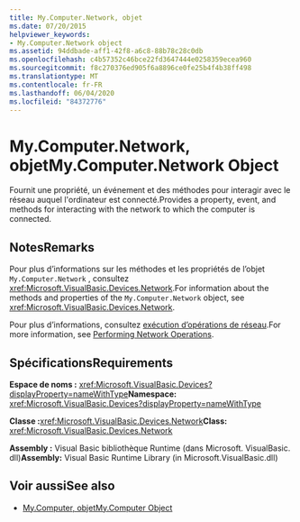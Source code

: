 ```yaml
---
title: My.Computer.Network, objet
ms.date: 07/20/2015
helpviewer_keywords:
- My.Computer.Network object
ms.assetid: 94ddbade-aff1-42f8-a6c8-88b78c28c0db
ms.openlocfilehash: c4b57352c46bce22fd3647444e0258359ecea960
ms.sourcegitcommit: f8c270376ed905f6a8896ce0fe25b4f4b38ff498
ms.translationtype: MT
ms.contentlocale: fr-FR
ms.lasthandoff: 06/04/2020
ms.locfileid: "84372776"
---
```

# <a name="mycomputernetwork-object"></a><span data-ttu-id="588ee-102">My.Computer.Network, objet</span><span class="sxs-lookup"><span data-stu-id="588ee-102">My.Computer.Network Object</span></span>
<span data-ttu-id="588ee-103">Fournit une propriété, un événement et des méthodes pour interagir avec le réseau auquel l'ordinateur est connecté.</span><span class="sxs-lookup"><span data-stu-id="588ee-103">Provides a property, event, and methods for interacting with the network to which the computer is connected.</span></span>  
  
## <a name="remarks"></a><span data-ttu-id="588ee-104">Notes</span><span class="sxs-lookup"><span data-stu-id="588ee-104">Remarks</span></span>  
 <span data-ttu-id="588ee-105">Pour plus d’informations sur les méthodes et les propriétés de l’objet `My.Computer.Network` , consultez <xref:Microsoft.VisualBasic.Devices.Network>.</span><span class="sxs-lookup"><span data-stu-id="588ee-105">For information about the methods and properties of the `My.Computer.Network` object, see <xref:Microsoft.VisualBasic.Devices.Network>.</span></span>  
  
 <span data-ttu-id="588ee-106">Pour plus d’informations, consultez [exécution d’opérations de réseau](../../developing-apps/programming/computer-resources/performing-network-operations.md).</span><span class="sxs-lookup"><span data-stu-id="588ee-106">For more information, see [Performing Network Operations](../../developing-apps/programming/computer-resources/performing-network-operations.md).</span></span>  
  
## <a name="requirements"></a><span data-ttu-id="588ee-107">Spécifications</span><span class="sxs-lookup"><span data-stu-id="588ee-107">Requirements</span></span>  
 <span data-ttu-id="588ee-108">**Espace de noms :** <xref:Microsoft.VisualBasic.Devices?displayProperty=nameWithType></span><span class="sxs-lookup"><span data-stu-id="588ee-108">**Namespace:** <xref:Microsoft.VisualBasic.Devices?displayProperty=nameWithType></span></span>  
  
 <span data-ttu-id="588ee-109">**Classe :**<xref:Microsoft.VisualBasic.Devices.Network></span><span class="sxs-lookup"><span data-stu-id="588ee-109">**Class:** <xref:Microsoft.VisualBasic.Devices.Network></span></span>  
  
 <span data-ttu-id="588ee-110">**Assembly :** Visual Basic bibliothèque Runtime (dans Microsoft. VisualBasic. dll)</span><span class="sxs-lookup"><span data-stu-id="588ee-110">**Assembly:** Visual Basic Runtime Library (in Microsoft.VisualBasic.dll)</span></span>  
  
## <a name="see-also"></a><span data-ttu-id="588ee-111">Voir aussi</span><span class="sxs-lookup"><span data-stu-id="588ee-111">See also</span></span>

- [<span data-ttu-id="588ee-112">My.Computer, objet</span><span class="sxs-lookup"><span data-stu-id="588ee-112">My.Computer Object</span></span>](my-computer-object.md)
